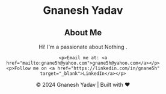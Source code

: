 <html lang="en">
<head>
  <meta charset="UTF-8">
  <meta name="viewport" content="width=device-width, initial-scale=1.0">
  <meta http-equiv="X-UA-Compatible" content="ie=edge">
  <title>Gnanesh Yadav | Portfolio</title>
  <link rel="stylesheet" href="styles.css">
</head>
<body>
  <header>
    <h1>Gnanesh Yadav</h1>


  <section id="about" class="section">
    <h2>About Me</h2>
    <p>Hi! I'm a passionate about Nothing .</p>
  </section>

  
    <p>Email me at: <a href="mailto:gnane5h@yahoo.com">gnane5h@yahoo.com</a></p>
    <p>Follow me on <a href="https://linkedin.com/in/gnane5h" target="_blank">LinkedIn</a></p>
  </section>

  <footer>
    <p>© 2024 Gnanesh Yadav | Built with ❤️</p>
  </footer>

  <script src="scripts.js"></script>
</body>
</html>
